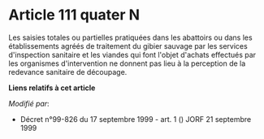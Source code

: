 # Article 111 quater N

Les saisies totales ou partielles pratiquées dans les abattoirs ou dans les établissements agréés de traitement du gibier
sauvage par les services d'inspection sanitaire et les viandes qui font l'objet d'achats effectués par les organismes
d'intervention ne donnent pas lieu à la perception de la redevance sanitaire de découpage.

**Liens relatifs à cet article**

_Modifié par_:

  - Décret n°99-826 du 17 septembre 1999 - art. 1 () JORF 21 septembre 1999
